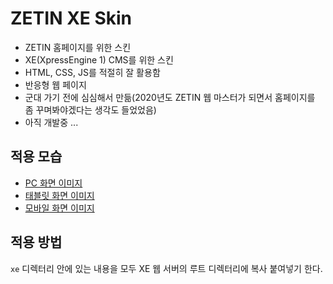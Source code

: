 # ZETIN XE Skin

- ZETIN 홈페이지를 위한 스킨
- XE(XpressEngine 1) CMS를 위한 스킨
- HTML, CSS, JS를 적절히 잘 활용함
- 반응형 웹 페이지
- 군대 가기 전에 심심해서 만듦(2020년도 ZETIN 웹 마스터가 되면서 홈페이지를 좀 꾸며봐야겠다는 생각도 들었었음)
- 아직 개발중 ...

## 적용 모습

- [PC 화면 이미지](./img/screen-pc.png)
- [태블릿 화면 이미지](./img/screen-tablet.png)
- [모바일 화면 이미지](./img/screen-mobile.png)

## 적용 방법

`xe` 디렉터리 안에 있는 내용을 모두 XE 웹 서버의 루트 디렉터리에 복사 붙여넣기 한다.
